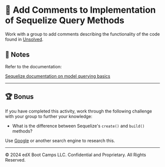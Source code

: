 # 📐 Add Comments to Implementation of Sequelize Query Methods

Work with a group to add comments describing the functionality of the code found in [Unsolved](./Unsolved/routes/api/bookRoutes.js).

## 📝 Notes

Refer to the documentation:

[Sequelize documentation on model querying basics](https://sequelize.org/master/manual/model-querying-basics.html)

---

## 🏆 Bonus

If you have completed this activity, work through the following challenge with your group to further your knowledge:

* What is the difference between Sequelize's `create()` and `build()` methods?

Use [Google](https://www.google.com) or another search engine to research this.

---
© 2024 edX Boot Camps LLC. Confidential and Proprietary. All Rights Reserved.
